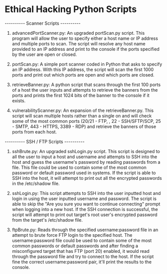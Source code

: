 # Ethical Hacking Python Scripts

---------- Scanner Scripts ----------
1. advancedPortScanner.py: An upgraded portScan.py script. This program will allow the user to specify either a host name or IP address and multiple ports to scan. The script will resolve any host name provided to an IP address and print to the console if the ports specified by the user are open or closed.

2. portScan.py: A simple port scanner coded in Python that asks to specify an IP address. With this IP address, the script will scan the first 1000 ports and print out which ports are open and which ports are closed.

3. retrieveBanner.py: A python script that scans through the first 100 ports of a host the user inputs and attempts to retrieve the banners from the ports and prints the first 1024 bits of the banner to the console if it exists.

4. vulnerabilityScanner.py: An expansion of the retrieveBanner.py. This script will scan multiple hosts rather than a single on and will check some of the most common ports (20/21 - FTP, , 22 - SSH/SFTP/SCP, 25 - SMTP, 443 - HTTPS, 3389 - RDP) and retrieve the banners of those ports from each host.

---------- SSH / FTP Scripts ----------

1. sshBrute.py: An upgraded sshLogin.py script. This script is designed to all the user to input a host and username and attempts to SSH into the host and guess the username's password by reading passwords from a file. This file could be used to contain some of the most common password or default password used in systems. If the script is able to SSH into the host, it will attempt to print out all the encrypted passwords in the /etc/shadow file.

2. sshLogin.py: This script attempts to SSH into the user inputted host and login in using the user inputted username and password. The script is able to skip the "Are you sure you want to continue connecting" prompt when logging into a new host. If the SSH connection is successful, the script will attempt to print out target's root user's encrypted password from the target's /etc/shadow file.

3. ftpBrute.py: Reads through the specified username:password file in an attempt to brute force FTP login to the specified host. The username:password file could be used to contain some of the most common passwords or default passwords and after finding a misconfigured target that has FTP (port 20) enabled, it would read through the password file and try to connect to the host. If the script fine the correct username:password pair, it'll print the results to the console.
